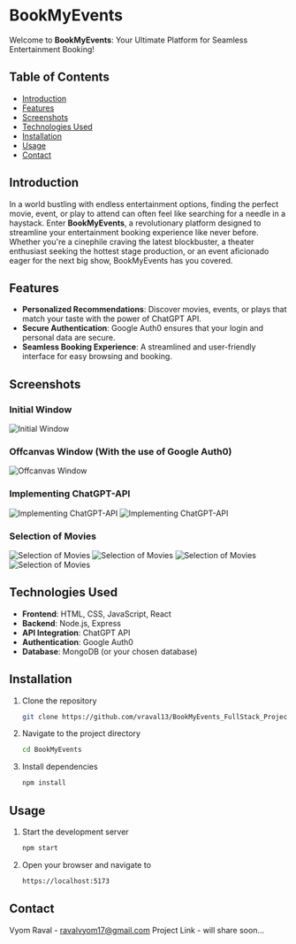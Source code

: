 # BookMyEvents

Welcome to **BookMyEvents**: Your Ultimate Platform for Seamless Entertainment Booking!

## Table of Contents

- [Introduction](#introduction)
- [Features](#features)
- [Screenshots](#screenshots)
- [Technologies Used](#technologies-used)
- [Installation](#installation)
- [Usage](#usage)
- [Contact](#contact)

## Introduction

In a world bustling with endless entertainment options, finding the perfect movie, event, or play to attend can often feel like searching for a needle in a haystack. Enter **BookMyEvents**, a revolutionary platform designed to streamline your entertainment booking experience like never before. Whether you're a cinephile craving the latest blockbuster, a theater enthusiast seeking the hottest stage production, or an event aficionado eager for the next big show, BookMyEvents has you covered.

## Features

- **Personalized Recommendations**: Discover movies, events, or plays that match your taste with the power of ChatGPT API.
- **Secure Authentication**: Google Auth0 ensures that your login and personal data are secure.
- **Seamless Booking Experience**: A streamlined and user-friendly interface for easy browsing and booking.

## Screenshots

### Initial Window
![Initial Window](https://github.com/vraval13/BookMyEvents_FullStack_Project/assets/125266587/3ae8c5ff-3f46-41b2-b898-7df18850fa5e)

### Offcanvas Window (With the use of Google Auth0)
![Offcanvas Window](https://github.com/vraval13/BookMyEvents_FullStack_Project/assets/125266587/07c795b9-06d1-40ec-832c-2a2089add44c)

### Implementing ChatGPT-API
![Implementing ChatGPT-API](https://github.com/vraval13/BookMyEvents_FullStack_Project/assets/125266587/9102f60a-d16d-4fd4-9c23-83273cbdb4b6)
![Implementing ChatGPT-API](https://github.com/vraval13/BookMyEvents_FullStack_Project/assets/125266587/c54c2b80-fba7-4e3f-a1c8-c4327c581db8)

### Selection of Movies
![Selection of Movies](https://github.com/vraval13/BookMyEvents_FullStack_Project/assets/125266587/b128e151-fab0-4e8d-ab48-497504633ff7)
![Selection of Movies](https://github.com/vraval13/BookMyEvents_FullStack_Project/assets/125266587/d4c467c9-1d70-4498-9955-9a639b6fa80c)
![Selection of Movies](https://github.com/vraval13/BookMyEvents_FullStack_Project/assets/125266587/e6ac153c-aa5e-44ab-9256-877a6939f04c)
![Selection of Movies](https://github.com/vraval13/BookMyEvents_FullStack_Project/assets/125266587/ab34e34f-b3e8-48f6-adcd-1128ff2b20b7)

## Technologies Used

- **Frontend**: HTML, CSS, JavaScript, React
- **Backend**: Node.js, Express
- **API Integration**: ChatGPT API
- **Authentication**: Google Auth0
- **Database**: MongoDB (or your chosen database)

## Installation

1. Clone the repository
   ```sh
   git clone https://github.com/vraval13/BookMyEvents_FullStack_Project.git
2. Navigate to the project directory
   ```sh
   cd BookMyEvents
3. Install dependencies
   ```sh
   npm install

## Usage

1. Start the development server
   ```sh
   npm start
2. Open your browser and navigate to
   ```sh
   https://localhost:5173

## Contact

Vyom Raval - ravalvyom17@gmail.com 
Project Link - will share soon...
